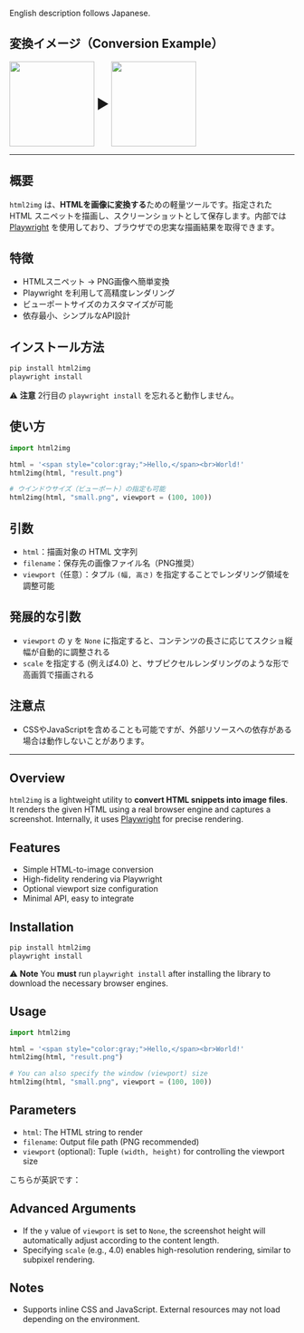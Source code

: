 English description follows Japanese.

## 変換イメージ（Conversion Example）
<img src="https://archive.org/download/html2img_html_example/html2img_html_example.png" height="150" style="vertical-align: middle;">
<span style="font-size: 24px; vertical-align: middle;">▶</span>
<img src="https://archive.org/download/html2img_html_example/html2img_convertion_result.png" height="150" style="vertical-align: middle;">


---

## 概要

`html2img` は、**HTMLを画像に変換する**ための軽量ツールです。指定された HTML スニペットを描画し、スクリーンショットとして保存します。内部では [Playwright](https://playwright.dev/) を使用しており、ブラウザでの忠実な描画結果を取得できます。

## 特徴

* HTMLスニペット → PNG画像へ簡単変換
* Playwright を利用して高精度レンダリング
* ビューポートサイズのカスタマイズが可能
* 依存最小、シンプルなAPI設計

## インストール方法

```bash
pip install html2img
playwright install
```

⚠️ **注意**
2行目の `playwright install` を忘れると動作しません。

## 使い方

```python
import html2img

html = '<span style="color:gray;">Hello,</span><br>World!'
html2img(html, "result.png")

# ウインドウサイズ（ビューポート）の指定も可能
html2img(html, "small.png", viewport = (100, 100))
```

## 引数

* `html`：描画対象の HTML 文字列
* `filename`：保存先の画像ファイル名（PNG推奨）
* `viewport`（任意）：タプル `(幅, 高さ)` を指定することでレンダリング領域を調整可能

## 発展的な引数
* `viewport` の y を `None` に指定すると、コンテンツの長さに応じてスクショ縦幅が自動的に調整される
* `scale` を指定する (例えば4.0) と、サブピクセルレンダリングのような形で高画質で描画される

## 注意点

* CSSやJavaScriptを含めることも可能ですが、外部リソースへの依存がある場合は動作しないことがあります。

---

## Overview

`html2img` is a lightweight utility to **convert HTML snippets into image files**. It renders the given HTML using a real browser engine and captures a screenshot. Internally, it uses [Playwright](https://playwright.dev/) for precise rendering.

## Features

* Simple HTML-to-image conversion
* High-fidelity rendering via Playwright
* Optional viewport size configuration
* Minimal API, easy to integrate

## Installation

```bash
pip install html2img
playwright install
```

⚠️ **Note**
You **must** run `playwright install` after installing the library to download the necessary browser engines.

## Usage

```python
import html2img

html = '<span style="color:gray;">Hello,</span><br>World!'
html2img(html, "result.png")

# You can also specify the window (viewport) size
html2img(html, "small.png", viewport = (100, 100))
```

## Parameters
* `html`: The HTML string to render
* `filename`: Output file path (PNG recommended)
* `viewport` (optional): Tuple `(width, height)` for controlling the viewport size

こちらが英訳です：

## Advanced Arguments
* If the `y` value of `viewport` is set to `None`, the screenshot height will automatically adjust according to the content length.
* Specifying `scale` (e.g., 4.0) enables high-resolution rendering, similar to subpixel rendering.

## Notes
* Supports inline CSS and JavaScript. External resources may not load depending on the environment.

